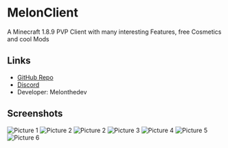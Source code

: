 # MelonClient
A Minecraft 1.8.9 PVP Client with many interesting Features, free Cosmetics and cool Mods

## Links ##
- [GitHub Repo](https://github.com/MelonTheDev/MelonClient/)
- [Discord](https://discord.gg/CQQm6sS4Z8)
- Developer: Melonthedev

## Screenshots ##

![Picture 1](https://user-images.githubusercontent.com/56476502/160261937-c3df4048-730e-417c-a0ca-6b574b22cc33.png)
![Picture 2](https://cdn.discordapp.com/attachments/900374653233659904/900396375844478996/unknown.png)
![Picture 2](https://user-images.githubusercontent.com/56476502/160261941-1730ae5a-72a6-4ae0-b26e-2cbcf715acd9.png)
![Picture 3](https://user-images.githubusercontent.com/56476502/160261944-4e59eff7-2e55-452f-98e4-9d1287da1e26.png)
![Picture 4](https://user-images.githubusercontent.com/56476502/160261945-16713706-4285-4612-9c2f-5ae20d3c9f6b.png)
![Picture 5](https://user-images.githubusercontent.com/56476502/160261946-521c54ed-44e8-424d-a418-e4689c6d588f.png)
![Picture 6](https://user-images.githubusercontent.com/56476502/160261949-73bb4bd1-2633-4750-8748-b1ce59d28e54.png)
